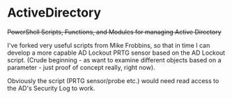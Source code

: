 # ActiveDirectory
~~PowerShell Scripts, Functions, and Modules for managing Active Directory~~

I've forked very useful scripts from Mike Frobbins, so that in time I can develop a more capable AD Lockout PRTG sensor based on the AD Lockout script. (Crude beginning - as want to examine different objects based on a parameter - just proof of concept really, right now).

Obviously the script (PRTG sensor/probe etc.) would need read access to the AD's Security Log to work.
